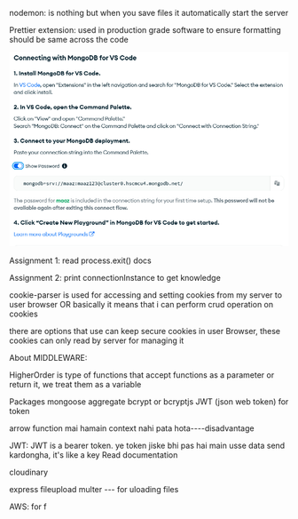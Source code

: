 nodemon: is nothing but when you save files it automatically start the server

Prettier extension: used in production grade software to ensure formatting should be same across the code

![alt text](image.png)

Assignment 1: read process.exit() docs

Assignment 2: print connectionInstance to get knowledge

cookie-parser is used for accessing and setting cookies from my server to user browser OR basically it means that i can perform crud operation on cookies

there are options that use can keep secure cookies in user Browser, these cookies can only read by server for managing it

About MIDDLEWARE: 

HigherOrder is type of functions that accept functions as a parameter or return it, we treat them as a variable 

Packages
mongoose aggregate
bcrypt or bcryptjs
JWT (json web token) for token

arrow function mai hamain context nahi pata hota----disadvantage

JWT: 
JWT is a bearer token. ye token jiske bhi pas hai main usse data send kardongha, it's like a key
Read documentation 

cloudinary 

express fileupload 
multer --- for uloading files

AWS:
for f
